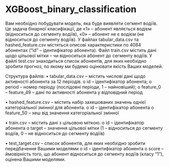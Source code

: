 # XGBoost_binary_classification
Вам необхідно побудувати модель, яка буде виявляти сегмент водіїв. Це задача бінарної класифікації, де «1» – абонент являється водієм (відноситься до сегменту водіїв), «0» – абонент не є водієм (не відноситься до сегменту водіїв). 
У файлах tabular_data.csv та hashed_feature.csv містяться описові характеристики по 4084 абонентах (“id” – ідентифікатор абонента). Файл train.csv містить дані щодо цільової мітки – чи відноситься абонент до сегменту водіїв. У файлі test.csv знаходиться список абонентів, для яких необхідно зробити прогноз, по якому ми будемо оцінювати якість Ваших моделей.

Структура файлів:
•	tabular_data.csv – містить числові дані щодо активності абонента за 12 періодів. 
o	id – ідентифікатор абонента;
o	period – номер періоду (послідовні періоди, 1 – найновіший);
o	feature_0 – feature_49 – дані по активності абонента у відповідний період

•	hashed_feature.csv – містить набір захешованих значень однієї категоріальної змінної для абонента. 
o	id – ідентифікатор абонента 
o	feature_50 – хеш від значення категоріальної змінної 

•	train.csv – містить дані з цільовою міткою.
o	id – ідентифікатор абонента 
o	target – значення цільової мітки (1 – відноситься до сегменту водіїв, 0 – не відноситься до сегменту водіїв)

•	test_target.csv – список абонентів, для яких необхідно зробити передбачення Вашими моделями
o	id – ідентифікатор абонента 
o	score – ймовірність  того, що абонент відноситься до сегменту водіїв (класу “1”), оцінена Вашими моделями. 
